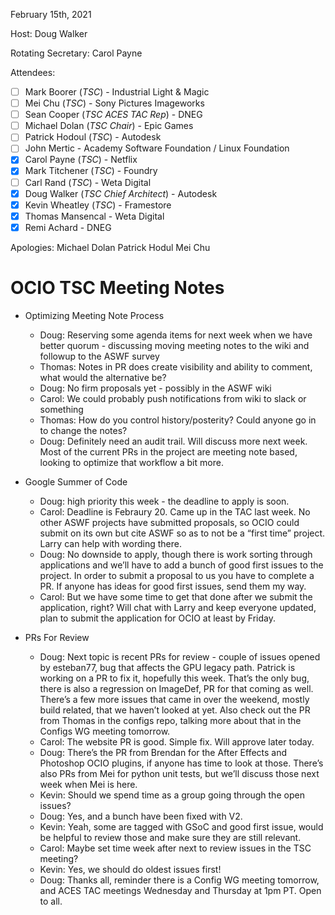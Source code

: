 <!-- SPDX-License-Identifier: CC-BY-4.0 -->
<!-- Copyright Contributors to the OpenColorIO Project. -->

February 15th, 2021

Host: Doug Walker

Rotating Secretary: Carol Payne

Attendees:
  * [ ] Mark Boorer (_TSC_) - Industrial Light & Magic
  * [ ] Mei Chu (_TSC_) - Sony Pictures Imageworks
  * [ ] Sean Cooper (_TSC ACES TAC Rep_) - DNEG
  * [ ] Michael Dolan (_TSC Chair_) - Epic Games
  * [ ] Patrick Hodoul (_TSC_) - Autodesk
  * [ ] John Mertic - Academy Software Foundation / Linux Foundation
  * [x] Carol Payne (_TSC_) - Netflix
  * [x] Mark Titchener (_TSC_) - Foundry
  * [ ] Carl Rand (_TSC_) - Weta Digital
  * [x] Doug Walker (_TSC Chief Architect_) - Autodesk
  * [x] Kevin Wheatley (_TSC_) - Framestore
  * [x] Thomas Mansencal - Weta Digital
  * [x] Remi Achard - DNEG

Apologies:
  Michael Dolan
  Patrick Hodul
  Mei Chu

# **OCIO TSC Meeting Notes**

* Optimizing Meeting Note Process
    - Doug: Reserving some agenda items for next week when we have better quorum - discussing moving meeting notes to the wiki and followup to the ASWF survey
    - Thomas: Notes in PR does create visibility and ability to comment, what would the alternative be?
    - Doug: No firm proposals yet - possibly in the ASWF wiki
    - Carol: We could probably push notifications from wiki to slack or something
    - Thomas: How do you control history/posterity? Could anyone go in to change the notes?
    - Doug: Definitely need an audit trail. Will discuss more next week. Most of the current PRs in the project are meeting note based, looking to optimize that workflow a bit more.

* Google Summer of Code
    - Doug: high priority this week - the deadline to apply is soon. 
    - Carol: Deadline is Febraury 20. Came up in the TAC last week. No other ASWF projects have submitted proposals, so OCIO could submit on its own but cite ASWF so as to not be a “first time” project. Larry can help with wording there. 
    - Doug: No downside to apply, though there is work sorting through applications and we’ll have to add a bunch of good first issues to the project. In order to submit a proposal to us you have to complete a PR. If anyone has ideas for good first issues, send them my way. 
    - Carol: But we have some time to get that done after we submit the application, right? Will chat with Larry and keep everyone updated, plan to submit the application for OCIO at least by Friday.

* PRs For Review
    - Doug: Next topic is recent PRs for review - couple of issues opened by esteban77, bug that affects the GPU legacy path. Patrick is working on a PR to fix it, hopefully this week. That’s the only bug, there is also a regression on ImageDef, PR for that coming as well. There’s a few more issues that came in over the weekend, mostly build related, that we haven’t looked at yet. Also check out the PR from Thomas in the configs repo, talking more about that in the Configs WG meeting tomorrow. 
    - Carol: The website PR is good. Simple fix. Will approve later today.
    - Doug: There’s the PR from Brendan for the After Effects and Photoshop OCIO plugins, if anyone has time to look at those. There’s also PRs from Mei for python unit tests, but we’ll discuss those next week when Mei is here.
    - Kevin: Should we spend time as a group going through the open issues? 
    - Doug: Yes, and a bunch have been fixed with V2.
    - Kevin: Yeah, some are tagged with GSoC and good first issue, would be helpful to review those and make sure they are still relevant.
    - Carol: Maybe set time week after next to review issues in the TSC meeting?
    - Kevin: Yes, we should do oldest issues first! 
    - Doug: Thanks all, reminder there is a Config WG meeting tomorrow, and ACES TAC meetings Wednesday and Thursday at 1pm PT. Open to all. 
    


